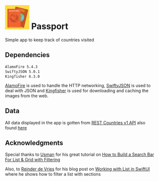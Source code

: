 # <img src="https://github.com/enriquedlh97/passport/blob/main/Graphics/Pasapporte.png" width="80"> Passport
Simple app to keep track of countries visited



## Dependencies

```
AlamoFire 5.4.3
SwiftyJSON 5.0.1
Kingfisher 6.3.0
```

[AlamoFire](https://github.com/Alamofire/Alamofire.git) is used to handle the HTTP networking, [SwiftyJSON](https://github.com/SwiftyJSON/SwiftyJSON.git) is used to deal with JSON and [Kingfisher](https://github.com/onevcat/Kingfisher.git) is used for downloading and caching the images from the web.

## Data
All data displayed in the app is gotten from [REST Countries v1 API](https://rapidapi.com/apilayernet/api/rest-countries-v1) also found [here](https://github.com/apilayer/restcountries)

## Acknowledgments

Special thanks to [Usman](https://github.com/usmanmukhtar) for his great tutorial on [How to Build a Search Bar For List & Grid with Filtering](https://www.youtube.com/watch?v=d8GVu4Y_biE)

Also, to [Reinder de Vries](https://learnappmaking.com/about/) for his blog post on [Working with List in SwiftUI](https://learnappmaking.com/swiftui-list-foreach-how-to/#sectioned-lists-with-foreach) where he shows how to filter a list with sections

